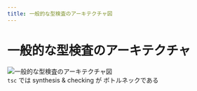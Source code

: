 ```yaml
---
title: 一般的な型検査のアーキテクチャ図
---
```


<h1>一般的な型検査のアーキテクチャ</h1>
<img src="/figures/typical_architecture.png" alt="一般的な型検査のアーキテクチャ図">

<div
  v-click="1"
  v-motion
  :initial="{ x: -100 }"
  :enter="{ x: 200, y:-200, transition: 'easeInOut' }"
  class="inline-flex flex-col p-16 text-lg bg-white shadow-md rounded-lg"
>
  <span><code>tsc</code> では</span>
  <span>
    <span v-mark="{ at: 2, color: 'red', type: 'circle' }">synthesis & checking</span>
    が
  </span>
  <span>ボトルネックである</span>
</div>
